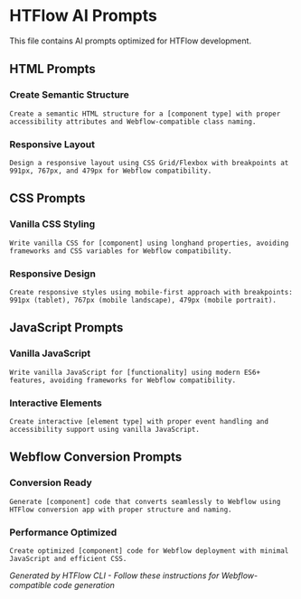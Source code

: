 # HTFlow AI Prompts

This file contains AI prompts optimized for HTFlow development.

## HTML Prompts

### Create Semantic Structure
```
Create a semantic HTML structure for a [component type] with proper accessibility attributes and Webflow-compatible class naming.
```

### Responsive Layout
```
Design a responsive layout using CSS Grid/Flexbox with breakpoints at 991px, 767px, and 479px for Webflow compatibility.
```

## CSS Prompts

### Vanilla CSS Styling
```
Write vanilla CSS for [component] using longhand properties, avoiding frameworks and CSS variables for Webflow compatibility.
```

### Responsive Design
```
Create responsive styles using mobile-first approach with breakpoints: 991px (tablet), 767px (mobile landscape), 479px (mobile portrait).
```

## JavaScript Prompts

### Vanilla JavaScript
```
Write vanilla JavaScript for [functionality] using modern ES6+ features, avoiding frameworks for Webflow compatibility.
```

### Interactive Elements
```
Create interactive [element type] with proper event handling and accessibility support using vanilla JavaScript.
```

## Webflow Conversion Prompts

### Conversion Ready
```
Generate [component] code that converts seamlessly to Webflow using HTFlow conversion app with proper structure and naming.
```

### Performance Optimized
```
Create optimized [component] code for Webflow deployment with minimal JavaScript and efficient CSS.
```

*Generated by HTFlow CLI - Follow these instructions for Webflow-compatible code generation*